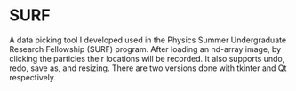 # SURF
A data picking tool I developed used in the Physics Summer Undergraduate Research Fellowship (SURF) program.
After loading an nd-array image, by clicking the particles their locations will be recorded. It also supports undo, redo, save as, and resizing.
There are two versions done with tkinter and Qt respectively.
